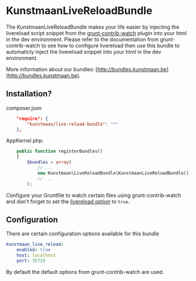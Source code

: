 # KunstmaanLiveReloadBundle

The KunstmaanLiveReloadBundle makes your life easier by injecting the livereload script snippet from the [grunt-contrib-watch](https://github.com/gruntjs/grunt-contrib-watch) plugin into your html in the dev environment. Please refer to the documentation from grunt-contrib-watch to see how to configure livereload then use this bundle to automaticly inject the livereload snippet into your html in the dev environment.

More information about our bundles: [http://bundles.kunstmaan.be](http://bundles.kunstmaan.be).

## Installation?

composer.json
```json
    "require": {
        "kunstmaan/live-reload-bundle": "*"
    },
```

AppKernel.php:
```php
    public function registerBundles()
    {
        $bundles = array(
            // ...
            new Kunstmaan\LiveReloadBundle\KunstmaanLiveReloadBundle(),
            // ...
        );
```

Configure your Gruntfile to watch certain files using grunt-contrib-watch and don't forget to set the [livereload option](https://github.com/gruntjs/grunt-contrib-watch#live-reloading) to ```true```.

## Configuration
There are certain configuration options available for this bundle

```yaml
kunstmaan_live_reload:
    enabled: true
    host: localhost
    port: 35729
```

By default the default options from grunt-contrib-watch are used.